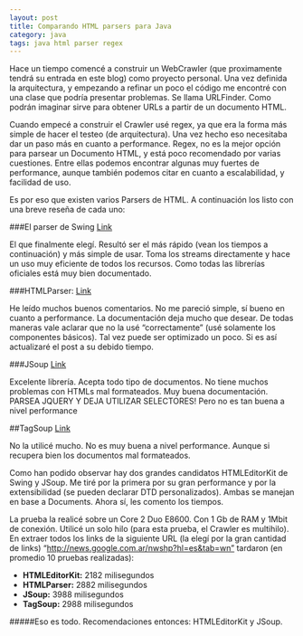 ```yaml
---
layout: post
title: Comparando HTML parsers para Java
category: java
tags: java html parser regex
---
```


Hace un tiempo comencé a construir un WebCrawler (que proximamente tendrá su entrada en este blog) como proyecto personal. Una vez definida la arquitectura, y empezando a refinar un poco el código me encontré con una clase que podría presentar problemas. Se llama URLFinder. Como podrán imaginar sirve para obtener URLs a partir de un documento HTML.

Cuando empecé a construir el Crawler usé regex, ya que era la forma más simple de hacer el testeo (de arquitectura). Una vez hecho eso necesitaba dar un paso más en cuanto a performance. Regex, no es la mejor opción para parsear un Documento HTML, y está poco recomendado por varias cuestiones. Entre ellas podemos encontrar algunas muy fuertes de performance, aunque también podemos citar en cuanto a escalabilidad, y facilidad de uso.

Es por eso que existen varios Parsers de HTML. A continuación los listo con una breve reseña de cada uno:

###El parser de Swing
[Link](http://java.sun.com/products/jfc/tsc/articles/bookmarks/)

El que finalmente elegí. Resultó ser el más rápido (vean los tiempos a continuación) y más simple de usar. Toma los streams directamente y hace un uso muy eficiente de todos los recursos. Como todas las librerías oficiales está muy bien documentado.

###HTMLParser:
[Link](http://htmlparser.sourceforge.net/)

He leído muchos buenos comentarios. No me pareció simple, sí bueno en cuanto a performance. La documentación deja mucho que desear. De todas maneras vale aclarar que no la usé “correctamente” (usé solamente los componentes básicos). Tal vez puede ser optimizado un poco. Si es así actualizaré el post a su debido tiempo.

###JSoup
[Link](http://jsoup.org/)

Excelente librería. Acepta todo tipo de documentos. No tiene muchos problemas con HTMLs mal formateados. Muy buena documentación. PARSEA JQUERY Y DEJA UTILIZAR SELECTORES! Pero no es tan buena a nivel performance

##TagSoup
[Link](http://home.ccil.org/~cowan/XML/tagsoup/)

No la utilicé mucho. No es muy buena a nivel performance. Aunque si recupera bien los documentos mal formateados.

Como han podido observar hay dos grandes candidatos HTMLEditorKit de Swing y JSoup. Me tiré por la primera por su gran performance y por la extensibilidad (se pueden declarar DTD personalizados). Ambas se manejan en base a Documents. Ahora sí, les comento los tiempos.

La prueba la realicé sobre un Core 2 Duo E8600. Con 1 Gb de RAM y 1Mbit de conexión. Utilicé un solo hilo (para esta prueba, el Crawler es multihilo).
En extraer todos los links de la siguiente URL (la elegí por la gran cantidad de links) “http://news.google.com.ar/nwshp?hl=es&tab=wn” tardaron (en promedio 10 pruebas realizadas):

* **HTMLEditorKit:** 2182 milisegundos
* **HTMLParser:** 2882 milisegundos
* **JSoup:** 3988 milisegundos
* **TagSoup:** 2988 milisegundos

#####Eso es todo. Recomendaciones entonces: HTMLEditorKit y JSoup.

